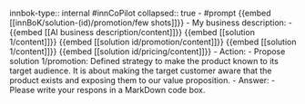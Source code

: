 innbok-type:: internal
#innCoPilot
collapsed:: true
	- #prompt {{embed [[innBoK/solution-(id)/promotion/few shots]]}}
		- My business description:
		- {{embed [[AI business description/content]]}} {{embed [[solution 1/content]]}} {{embed [[solution id/promotion/content]]}} {{embed [[solution 1/content]]}} {{embed [[solution id/pricing/content]]}}
		- Action:
		- Propose solution 1/promotion: Defined strategy to make the product known to its target audience. It is about making the target customer aware that the product exists and exposing them to our value proposition.
		- Answer:
		- Please write your respons in a MarkDown code box.




